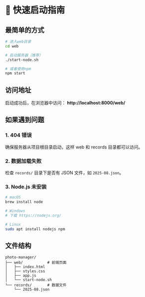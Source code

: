 # 🚀 快速启动指南

## 最简单的方式

```bash
# 进入web目录
cd web

# 启动服务器（推荐）
./start-node.sh

# 或者使用npm
npm start
```

## 访问地址

启动成功后，在浏览器中访问：
**http://localhost:8000/web/**

## 如果遇到问题

### 1. 404 错误

确保服务器从项目根目录启动，这样 web 和 records 目录都可以访问。

### 2. 数据加载失败

检查 `records/` 目录下是否有 JSON 文件，如 `2025-08.json`。

### 3. Node.js 未安装

```bash
# macOS
brew install node

# Windows
# 下载 https://nodejs.org/

# Linux
sudo apt install nodejs npm
```

## 文件结构

```
photo-manager/
├── web/           # 前端页面
│   ├── index.html
│   ├── styles.css
│   ├── app.js
│   └── start-node.sh
└── records/       # 数据文件
    └── 2025-08.json
```
